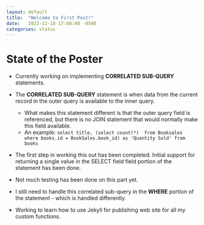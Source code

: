 ```yaml
---
layout: default
title:  "Welcome to First Post!"
date:   2022-12-18 17:00:00 -0500
categories: status
---
```


# State of the Poster

* Currently working on implementing **CORRELATED SUB-QUERY** statements.
* The **CORRELATED SUB-QUERY** statement is when data from the current record in the outer query is available to the inner query.
  * What makes this statement different is that the outer query field is referenced, but there is no JOIN statement that would normally make this field available.
  * An example:  ```select title, (select count(*)  from Booksales where books.id = BookSales.book_id) as 'Quantity Sold' from books``` 
* The first step in working this out has been completed.  Initial support for returning a single value in the SELECT field field portion of the statement has been done.  
* Not much testing has been done on this part yet.
* I still need to handle this correlated sub-query in the **WHERE** portion of the statement - which is handled differently.

* Working to learn how to use Jekyll for publishing web site for all my custom functions.


